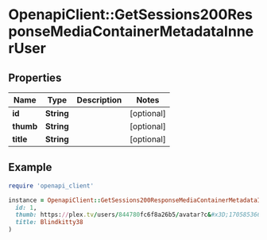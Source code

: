 # OpenapiClient::GetSessions200ResponseMediaContainerMetadataInnerUser

## Properties

| Name | Type | Description | Notes |
| ---- | ---- | ----------- | ----- |
| **id** | **String** |  | [optional] |
| **thumb** | **String** |  | [optional] |
| **title** | **String** |  | [optional] |

## Example

```ruby
require 'openapi_client'

instance = OpenapiClient::GetSessions200ResponseMediaContainerMetadataInnerUser.new(
  id: 1,
  thumb: https://plex.tv/users/844780fc6f8a26b5/avatar?c&#x3D;1705853661,
  title: Blindkitty38
)
```

